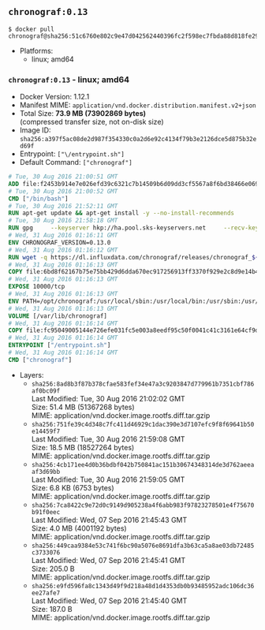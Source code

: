 ## `chronograf:0.13`

```console
$ docker pull chronograf@sha256:51c6760e802c9e47d042562440396fc2f598ec7fbda88d818fe29972779a753c
```

-	Platforms:
	-	linux; amd64

### `chronograf:0.13` - linux; amd64

-	Docker Version: 1.12.1
-	Manifest MIME: `application/vnd.docker.distribution.manifest.v2+json`
-	Total Size: **73.9 MB (73902869 bytes)**  
	(compressed transfer size, not on-disk size)
-	Image ID: `sha256:a397f5ac08de2d987f354330c0a2d6e92c4134f79b3e2126dce5d875b32ed69f`
-	Entrypoint: `["\/entrypoint.sh"]`
-	Default Command: `["chronograf"]`

```dockerfile
# Tue, 30 Aug 2016 21:00:51 GMT
ADD file:f2453b914e7e026efd39c6321c7b14509b6d09dd3cf5567a8f6bd38466e06954 in / 
# Tue, 30 Aug 2016 21:00:52 GMT
CMD ["/bin/bash"]
# Tue, 30 Aug 2016 21:52:11 GMT
RUN apt-get update && apt-get install -y --no-install-recommends 		ca-certificates 		curl 		wget 	&& rm -rf /var/lib/apt/lists/*
# Tue, 30 Aug 2016 21:58:18 GMT
RUN gpg     --keyserver hkp://ha.pool.sks-keyservers.net     --recv-keys 05CE15085FC09D18E99EFB22684A14CF2582E0C5
# Wed, 31 Aug 2016 01:16:11 GMT
ENV CHRONOGRAF_VERSION=0.13.0
# Wed, 31 Aug 2016 01:16:12 GMT
RUN wget -q https://dl.influxdata.com/chronograf/releases/chronograf_${CHRONOGRAF_VERSION}_amd64.deb.asc &&     wget -q https://dl.influxdata.com/chronograf/releases/chronograf_${CHRONOGRAF_VERSION}_amd64.deb &&     gpg --batch --verify chronograf_${CHRONOGRAF_VERSION}_amd64.deb.asc chronograf_${CHRONOGRAF_VERSION}_amd64.deb &&     dpkg -i chronograf_${CHRONOGRAF_VERSION}_amd64.deb &&     rm -f chronograf_${CHRONOGRAF_VERSION}_amd64.deb*
# Wed, 31 Aug 2016 01:16:13 GMT
COPY file:6bd8f62167b75e75bb429d6dda670ec917256913ff3370f929e2c8d9e14b475e in /etc/chronograf/chronograf.conf 
# Wed, 31 Aug 2016 01:16:13 GMT
EXPOSE 10000/tcp
# Wed, 31 Aug 2016 01:16:13 GMT
ENV PATH=/opt/chronograf:/usr/local/sbin:/usr/local/bin:/usr/sbin:/usr/bin:/sbin:/bin
# Wed, 31 Aug 2016 01:16:13 GMT
VOLUME [/var/lib/chronograf]
# Wed, 31 Aug 2016 01:16:14 GMT
COPY file:fc95049005144e726efe031fc5e003a8eedf95c50f0041c41c3161e64cf9dbbe in /entrypoint.sh 
# Wed, 31 Aug 2016 01:16:14 GMT
ENTRYPOINT ["/entrypoint.sh"]
# Wed, 31 Aug 2016 01:16:14 GMT
CMD ["chronograf"]
```

-	Layers:
	-	`sha256:8ad8b3f87b378cfae583fef34e47a3c9203847d779961b7351cbf786af0bc09f`  
		Last Modified: Tue, 30 Aug 2016 21:02:02 GMT  
		Size: 51.4 MB (51367268 bytes)  
		MIME: application/vnd.docker.image.rootfs.diff.tar.gzip
	-	`sha256:751fe39c4d348c7fc411d46929c1dac390e3d7107efc9f8f69641b50e14459f7`  
		Last Modified: Tue, 30 Aug 2016 21:59:08 GMT  
		Size: 18.5 MB (18527264 bytes)  
		MIME: application/vnd.docker.image.rootfs.diff.tar.gzip
	-	`sha256:4cb171ee4d0b36bdbf042b750841ac151b30674348314de3d762aeeaaf3d69bb`  
		Last Modified: Tue, 30 Aug 2016 21:59:05 GMT  
		Size: 6.8 KB (6753 bytes)  
		MIME: application/vnd.docker.image.rootfs.diff.tar.gzip
	-	`sha256:7ca8422c9e72d0c9149d905238a4f6abb983f97823278501e4f75670b91f0eec`  
		Last Modified: Wed, 07 Sep 2016 21:45:43 GMT  
		Size: 4.0 MB (4001192 bytes)  
		MIME: application/vnd.docker.image.rootfs.diff.tar.gzip
	-	`sha256:449caa9384e53c741f6bc90a5076e8691dfa3b63ca5a8ae03db72485c3733076`  
		Last Modified: Wed, 07 Sep 2016 21:45:41 GMT  
		Size: 205.0 B  
		MIME: application/vnd.docker.image.rootfs.diff.tar.gzip
	-	`sha256:e9fd596fa8c1343d49f9d218a48d1d4353db0b93485952adc106dc36ee27afe7`  
		Last Modified: Wed, 07 Sep 2016 21:45:40 GMT  
		Size: 187.0 B  
		MIME: application/vnd.docker.image.rootfs.diff.tar.gzip
